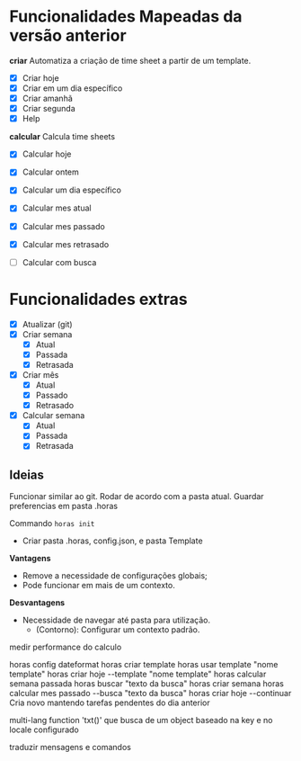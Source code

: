 # Funcionalidades Mapeadas da versão anterior

**criar**
Automatiza a criação de time sheet a partir de um template.

- [x] Criar hoje
- [x] Criar em um dia específico
- [x] Criar amanhã
- [x] Criar segunda
- [x] Help

**calcular**
Calcula time sheets

- [x] Calcular hoje
- [x] Calcular ontem
- [x] Calcular um dia específico
- [x] Calcular mes atual
- [x] Calcular mes passado
- [x] Calcular mes retrasado
- [ ] Calcular com busca


# Funcionalidades extras
- [x] Atualizar (git)
- [x] Criar semana
  - [x] Atual
  - [x] Passada
  - [x] Retrasada
- [x] Criar mês
  - [x] Atual
  - [x] Passado
  - [x] Retrasado
- [x] Calcular semana
  - [x] Atual
  - [x] Passada
  - [x] Retrasada

## Ideias
Funcionar similar ao git.
Rodar de acordo com a pasta atual.
Guardar preferencias em pasta .horas

Commando `horas init`
  - Criar pasta .horas, config.json, e pasta Template

  **Vantagens**
  - Remove a necessidade de configurações globais;
  - Pode funcionar em mais de um contexto.

  **Desvantagens**
  - Necessidade de navegar até pasta para utilização.
    - (Contorno): Configurar um contexto padrão.

medir performance do calculo

horas config dateformat
horas criar template
horas usar template "nome template"
horas criar hoje --template "nome template"
horas calcular semana passada
horas buscar "texto da busca"
horas criar semana
horas calcular mes passado --busca "texto da busca"
horas criar hoje --continuar
  Cria novo mantendo tarefas pendentes do dia anterior


multi-lang
  function 'txt(<key>)' que busca de um object baseado na key e no locale configurado

  traduzir mensagens e comandos
